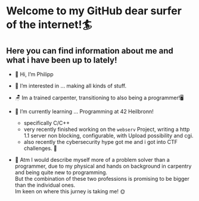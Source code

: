 # Welcome to my GitHub dear surfer of the internet!🏄

## Here you can find information about me and what i have been up to lately!
- 👋 Hi, I’m Philipp 
- 👀 I’m interested in ... making all kinds of stuff.
- 🪑 Im a trained carpenter, transitioning to also being a programmer!🖥️
- 🌱 I’m currently learning ...  Programming at 42 Heilbronn!
  * specifically C/C++
  * very recently finished working on the `webserv` Project, writing a http 1.1 server non blocking, configurable, with Upload possibility and cgi.
  * also recently the cybersecurity hype got me and i got into CTF challenges. 🚩


- 💬 Atm I would describe myself more of a problem solver than a programmer, due to my physical and hands on background in carpentry and being quite new to programming.  
  But the combination of these two professions is promising to be bigger than the individual ones.  
  Im keen on where this jurney is taking me! 🌞
  

<!---
strohhelm/strohhelm is a ✨ special ✨ repository because its `README.md` (this file) appears on your GitHub profile.
You can click the Preview link to take a look at your changes.
--->
